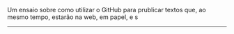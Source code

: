 Um ensaio sobre como utilizar o GitHub para prublicar textos que, ao mesmo tempo, estarão na web, em papel, e s

-----
